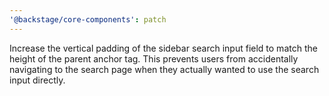 ```yaml
---
'@backstage/core-components': patch
---
```


Increase the vertical padding of the sidebar search input field to match the height of the parent anchor tag. This prevents users from accidentally navigating to the search page when they actually wanted to use the search input directly.
